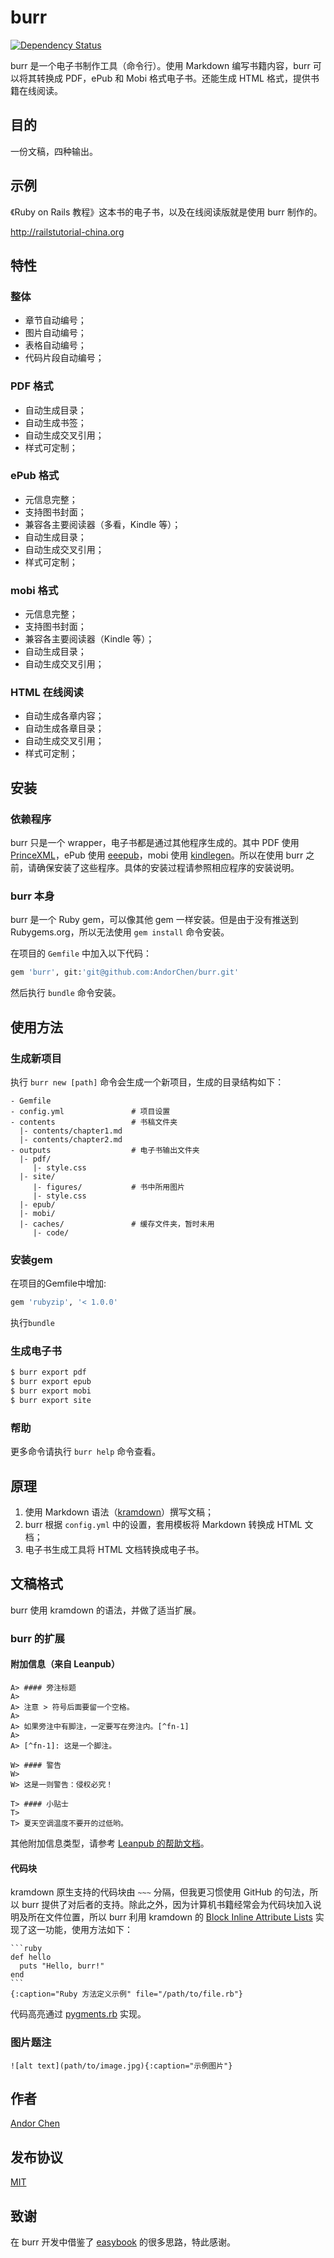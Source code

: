 # burr

[![Dependency Status](https://gemnasium.com/AndorChen/burr.png)](https://gemnasium.com/AndorChen/burr)

burr 是一个电子书制作工具（命令行）。使用 Markdown 编写书籍内容，burr 可以将其转换成 PDF，ePub 和 Mobi 格式电子书。还能生成 HTML 格式，提供书籍在线阅读。

## 目的

一份文稿，四种输出。

## 示例

《Ruby on Rails 教程》这本书的电子书，以及在线阅读版就是使用 burr 制作的。

<http://railstutorial-china.org>

## 特性

### 整体

- 章节自动编号；
- 图片自动编号；
- 表格自动编号；
- 代码片段自动编号；

### PDF 格式

- 自动生成目录；
- 自动生成书签；
- 自动生成交叉引用；
- 样式可定制；

### ePub 格式

- 元信息完整；
- 支持图书封面；
- 兼容各主要阅读器（多看，Kindle 等）；
- 自动生成目录；
- 自动生成交叉引用；
- 样式可定制；

### mobi 格式

- 元信息完整；
- 支持图书封面；
- 兼容各主要阅读器（Kindle 等）；
- 自动生成目录；
- 自动生成交叉引用；

### HTML 在线阅读

- 自动生成各章内容；
- 自动生成各章目录；
- 自动生成交叉引用；
- 样式可定制；

## 安装

### 依赖程序

burr 只是一个 wrapper，电子书都是通过其他程序生成的。其中 PDF 使用 [PrinceXML](http://www.princexml.com/)，ePub 使用 [eeepub](https://github.com/jugyo/eeepub)，mobi 使用 [kindlegen](http://www.amazon.com/gp/feature.html?ie=UTF8&docId=1000765211)。所以在使用 burr 之前，请确保安装了这些程序。具体的安装过程请参照相应程序的安装说明。

### burr 本身

burr 是一个 Ruby gem，可以像其他 gem 一样安装。但是由于没有推送到 Rubygems.org，所以无法使用 `gem install` 命令安装。

在项目的 `Gemfile` 中加入以下代码：

```ruby
gem 'burr', git:'git@github.com:AndorChen/burr.git'
```

然后执行 `bundle` 命令安装。

## 使用方法

### 生成新项目

执行 `burr new [path]` 命令会生成一个新项目，生成的目录结构如下：

```text
- Gemfile
- config.yml               # 项目设置
- contents                 # 书稿文件夹
  |- contents/chapter1.md
  |- contents/chapter2.md
- outputs                  # 电子书输出文件夹
  |- pdf/
     |- style.css
  |- site/
     |- figures/           # 书中所用图片
     |- style.css
  |- epub/
  |- mobi/
  |- caches/               # 缓存文件夹，暂时未用
     |- code/
```

### 安装gem

在项目的Gemfile中增加:

```ruby
gem 'rubyzip', '< 1.0.0'
```

执行`bundle`

### 生成电子书

```sh
$ burr export pdf
$ burr export epub
$ burr export mobi
$ burr export site
```

### 帮助

更多命令请执行 `burr help` 命令查看。

## 原理

1. 使用 Markdown 语法（[kramdown](http://kramdown.rubyforge.org/index.html)）撰写文稿；
2. burr 根据 `config.yml` 中的设置，套用模板将 Markdown 转换成 HTML 文档；
3. 电子书生成工具将 HTML 文档转换成电子书。

## 文稿格式

burr 使用 kramdown 的语法，并做了适当扩展。

### burr 的扩展

#### 附加信息（来自 Leanpub）

```text
A> #### 旁注标题
A>
A> 注意 > 符号后面要留一个空格。
A>
A> 如果旁注中有脚注，一定要写在旁注内。[^fn-1]
A>
A> [^fn-1]: 这是一个脚注。
```

```text
W> #### 警告
W>
W> 这是一则警告：侵权必究！
```

```text
T> #### 小贴士
T>
T> 夏天空调温度不要开的过低哟。
```

其他附加信息类型，请参考 [Leanpub 的帮助文档](https://leanpub.com/help/manual#leanpub-auto-asidessidebars)。

#### 代码块

kramdown 原生支持的代码块由 `~~~` 分隔，但我更习惯使用 GitHub 的句法，所以 burr 提供了对后者的支持。除此之外，因为计算机书籍经常会为代码块加入说明及所在文件位置，所以 burr 利用 kramdown 的 [Block Inline Attribute Lists](http://kramdown.rubyforge.org/syntax.html#block-ials) 实现了这一功能，使用方法如下：


	```ruby
	def hello
  	  puts "Hello, burr!"
	end
	```
	{:caption="Ruby 方法定义示例" file="/path/to/file.rb"}

代码高亮通过 [pygments.rb](https://github.com/tmm1/pygments.rb) 实现。

### 图片题注

```text
![alt text](path/to/image.jpg){:caption="示例图片"}
```

## 作者

[Andor Chen](http://about.ac)

## 发布协议

[MIT](LICENSE.md)

## 致谢

在 burr 开发中借鉴了 [easybook](https://github.com/javiereguiluz/easybook/) 的很多思路，特此感谢。
